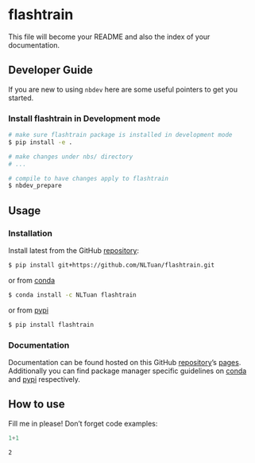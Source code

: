 # flashtrain


<!-- WARNING: THIS FILE WAS AUTOGENERATED! DO NOT EDIT! -->

This file will become your README and also the index of your
documentation.

## Developer Guide

If you are new to using `nbdev` here are some useful pointers to get you
started.

### Install flashtrain in Development mode

``` sh
# make sure flashtrain package is installed in development mode
$ pip install -e .

# make changes under nbs/ directory
# ...

# compile to have changes apply to flashtrain
$ nbdev_prepare
```

## Usage

### Installation

Install latest from the GitHub
[repository](https://github.com/NLTuan/flashtrain):

``` sh
$ pip install git+https://github.com/NLTuan/flashtrain.git
```

or from [conda](https://anaconda.org/NLTuan/flashtrain)

``` sh
$ conda install -c NLTuan flashtrain
```

or from [pypi](https://pypi.org/project/flashtrain/)

``` sh
$ pip install flashtrain
```

### Documentation

Documentation can be found hosted on this GitHub
[repository](https://github.com/NLTuan/flashtrain)’s
[pages](https://NLTuan.github.io/flashtrain/). Additionally you can find
package manager specific guidelines on
[conda](https://anaconda.org/NLTuan/flashtrain) and
[pypi](https://pypi.org/project/flashtrain/) respectively.

## How to use

Fill me in please! Don’t forget code examples:

``` python
1+1
```

    2
